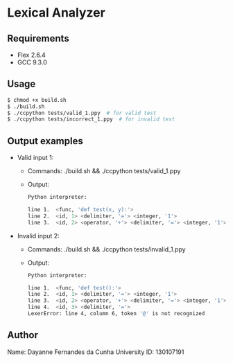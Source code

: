# Lexical Analyzer

## Requirements

- Flex 2.6.4
- GCC 9.3.0

## Usage

```bash
$ chmod +x build.sh
$ ./build.sh
$ ./ccpython tests/valid_1.ppy  # for valid test
$ ./ccpython tests/incorrect_1.ppy  # for invalid test
```

## Output examples

- Valid input 1:
  - Commands: ./build.sh && ./ccpython tests/valid_1.ppy
  - Output: 

    ```bash
    Python interpreter:

    line 1.  <func, 'def test(x, y):'>
    line 2.  <id, 1> <delimiter, '='> <integer, '1'>
    line 3.  <id, 2> <operator, '+'> <delimiter, '='> <integer, '1'>
    ```

- Invalid input 2:
  - Commands: ./build.sh && ./ccpython tests/invalid_1.ppy
  - Output: 

    ```bash
    Python interpreter:

    line 1.  <func, 'def test():'>
    line 2.  <id, 1> <delimiter, '='> <integer, '1'>
    line 3.  <id, 2> <operator, '+'> <delimiter, '='> <integer, '1'>
    line 4.  <id, 3> <delimiter, '='>
    LexerError: line 4, column 6, token '@' is not recognized
    ```

## Author

Name: Dayanne Fernandes da Cunha
University ID: 130107191
